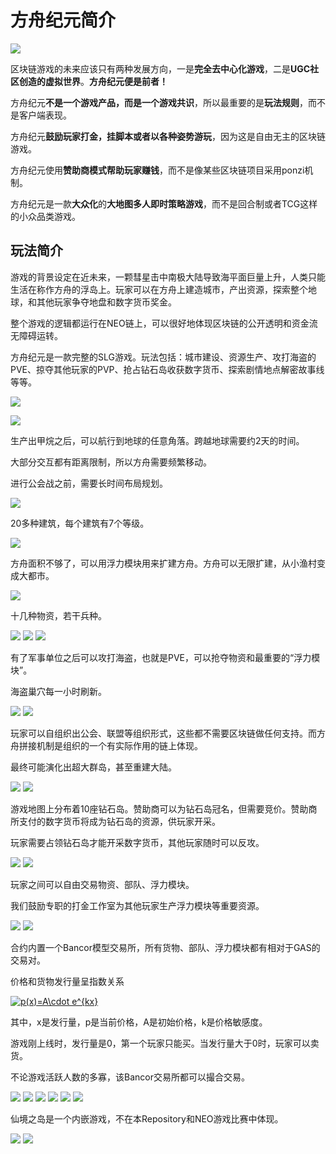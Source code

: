 # 方舟纪元简介

![](https://github.com/fairwood/AnnoArk_Neo/blob/master/Marketing/ppt/%E5%B9%BB%E7%81%AF%E7%89%873.JPG)

区块链游戏的未来应该只有两种发展方向，一是**完全去中心化游戏**，二是**UGC社区创造的虚拟世界**。**方舟纪元便是前者！**

方舟纪元**不是一个游戏产品，而是一个游戏共识**，所以最重要的是**玩法规则**，而不是客户端表现。

方舟纪元**鼓励玩家打金，挂脚本或者以各种姿势游玩**，因为这是自由无主的区块链游戏。

方舟纪元使用**赞助商模式帮助玩家赚钱**，而不是像某些区块链项目采用ponzi机制。

方舟纪元是一款**大众化**的**大地图多人即时策略游戏**，而不是回合制或者TCG这样的小众品类游戏。

## 玩法简介

游戏的背景设定在近未来，一颗彗星击中南极大陆导致海平面巨量上升，人类只能生活在称作方舟的浮岛上。玩家可以在方舟上建造城市，产出资源，探索整个地球，和其他玩家争夺地盘和数字货币奖金。

整个游戏的逻辑都运行在NEO链上，可以很好地体现区块链的公开透明和资金流无障碍运转。

方舟纪元是一款完整的SLG游戏。玩法包括：城市建设、资源生产、攻打海盗的PVE、掠夺其他玩家的PVP、抢占钻石岛收获数字货币、探索剧情地点解密故事线等等。

![](https://github.com/fairwood/AnnoArk_Neo/blob/master/Marketing/ppt/%E5%B9%BB%E7%81%AF%E7%89%875.JPG)

![](https://github.com/fairwood/AnnoArk_Neo/blob/master/Marketing/ppt/%E5%B9%BB%E7%81%AF%E7%89%876.JPG)

生产出甲烷之后，可以航行到地球的任意角落。跨越地球需要约2天的时间。

大部分交互都有距离限制，所以方舟需要频繁移动。

进行公会战之前，需要长时间布局规划。

![](https://github.com/fairwood/AnnoArk_Neo/blob/master/Marketing/ppt/%E5%B9%BB%E7%81%AF%E7%89%877.JPG)

20多种建筑，每个建筑有7个等级。

![](https://github.com/fairwood/AnnoArk_Neo/blob/master/Marketing/ppt/%E5%B9%BB%E7%81%AF%E7%89%878.JPG)

方舟面积不够了，可以用浮力模块用来扩建方舟。方舟可以无限扩建，从小渔村变成大都市。

![](https://github.com/fairwood/AnnoArk_Neo/blob/master/Marketing/ppt/%E5%B9%BB%E7%81%AF%E7%89%879.JPG)

十几种物资，若干兵种。

![](https://github.com/fairwood/AnnoArk_Neo/blob/master/Marketing/ppt/%E5%B9%BB%E7%81%AF%E7%89%8710.JPG)
![](https://github.com/fairwood/AnnoArk_Neo/blob/master/Marketing/ppt/%E5%B9%BB%E7%81%AF%E7%89%8711.JPG)
![](https://github.com/fairwood/AnnoArk_Neo/blob/master/Marketing/ppt/%E5%B9%BB%E7%81%AF%E7%89%8712.JPG)

有了军事单位之后可以攻打海盗，也就是PVE，可以抢夺物资和最重要的“浮力模块”。

海盗巢穴每一小时刷新。

![](https://github.com/fairwood/AnnoArk_Neo/blob/master/Marketing/ppt/%E5%B9%BB%E7%81%AF%E7%89%8713.JPG)
![](https://github.com/fairwood/AnnoArk_Neo/blob/master/Marketing/ppt/%E5%B9%BB%E7%81%AF%E7%89%8714.JPG)

玩家可以自组织出公会、联盟等组织形式，这些都不需要区块链做任何支持。而方舟拼接机制是组织的一个有实际作用的链上体现。

最终可能演化出超大群岛，甚至重建大陆。

![](https://github.com/fairwood/AnnoArk_Neo/blob/master/Marketing/ppt/%E5%B9%BB%E7%81%AF%E7%89%8715.JPG)
![](https://github.com/fairwood/AnnoArk_Neo/blob/master/Marketing/ppt/%E5%B9%BB%E7%81%AF%E7%89%8716.JPG)

游戏地图上分布着10座钻石岛。赞助商可以为钻石岛冠名，但需要竞价。赞助商所支付的数字货币将成为钻石岛的资源，供玩家开采。

玩家需要占领钻石岛才能开采数字货币，其他玩家随时可以反攻。

![](https://github.com/fairwood/AnnoArk_Neo/blob/master/Marketing/ppt/%E5%B9%BB%E7%81%AF%E7%89%8717.JPG)
![](https://github.com/fairwood/AnnoArk_Neo/blob/master/Marketing/ppt/%E5%B9%BB%E7%81%AF%E7%89%8718.JPG)

玩家之间可以自由交易物资、部队、浮力模块。

我们鼓励专职的打金工作室为其他玩家生产浮力模块等重要资源。

![](https://github.com/fairwood/AnnoArk_Neo/blob/master/Marketing/ppt/%E5%B9%BB%E7%81%AF%E7%89%8719.JPG)
![](https://github.com/fairwood/AnnoArk_Neo/blob/master/Marketing/ppt/%E5%B9%BB%E7%81%AF%E7%89%8720.JPG)

合约内置一个Bancor模型交易所，所有货物、部队、浮力模块都有相对于GAS的交易对。

价格和货物发行量呈指数关系

<a href="https://www.codecogs.com/eqnedit.php?latex=\inline&space;p(x)=A\cdot&space;e^{kx}" target="_blank"><img src="https://latex.codecogs.com/gif.latex?\inline&space;p(x)=A\cdot&space;e^{kx}" title="p(x)=A\cdot e^{kx}" /></a>

其中，x是发行量，p是当前价格，A是初始价格，k是价格敏感度。

游戏刚上线时，发行量是0，第一个玩家只能买。当发行量大于0时，玩家可以卖货。

不论游戏活跃人数的多寡，该Bancor交易所都可以撮合交易。

![](https://github.com/fairwood/AnnoArk_Neo/blob/master/Marketing/ppt/%E5%B9%BB%E7%81%AF%E7%89%8721.JPG)
![](https://github.com/fairwood/AnnoArk_Neo/blob/master/Marketing/ppt/%E5%B9%BB%E7%81%AF%E7%89%8722.JPG)
![](https://github.com/fairwood/AnnoArk_Neo/blob/master/Marketing/ppt/%E5%B9%BB%E7%81%AF%E7%89%8725.JPG)
![](https://github.com/fairwood/AnnoArk_Neo/blob/master/Marketing/ppt/%E5%B9%BB%E7%81%AF%E7%89%8726.JPG)
![](https://github.com/fairwood/AnnoArk_Neo/blob/master/Marketing/ppt/%E5%B9%BB%E7%81%AF%E7%89%8727.JPG)
![](https://github.com/fairwood/AnnoArk_Neo/blob/master/Marketing/ppt/%E5%B9%BB%E7%81%AF%E7%89%8728.JPG)

仙境之岛是一个内嵌游戏，不在本Repository和NEO游戏比赛中体现。

![](https://github.com/fairwood/AnnoArk_Neo/blob/master/Marketing/ppt/%E5%B9%BB%E7%81%AF%E7%89%8723.JPG)
![](https://github.com/fairwood/AnnoArk_Neo/blob/master/Marketing/ppt/%E5%B9%BB%E7%81%AF%E7%89%8724.JPG)
